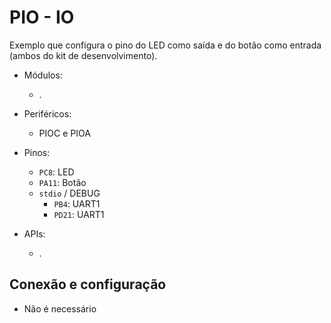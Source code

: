 # PIO - IO

Exemplo que configura o pino do LED como saída e do botão como entrada (ambos do kit de desenvolvimento). 

- Módulos: 
    - .
    
- Periféricos:
    - PIOC e PIOA
    
- Pinos:
    - `PC8`: LED
    - `PA11`: Botão
    - `stdio` / DEBUG
        - `PB4`:  UART1 
        - `PD21`: UART1
 
- APIs:
    - .

## Conexão e configuração

- Não é necessário

